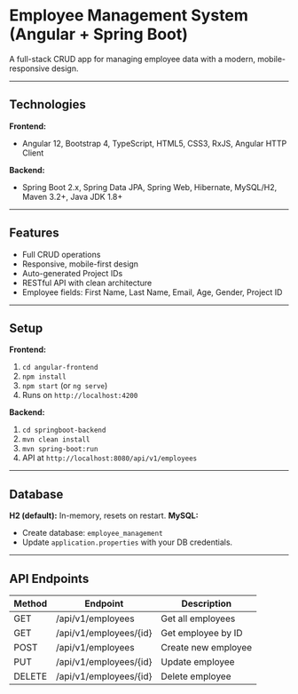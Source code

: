 # Employee Management System (Angular + Spring Boot)

A full-stack CRUD app for managing employee data with a modern, mobile-responsive design.

---

## Technologies

**Frontend:**

* Angular 12, Bootstrap 4, TypeScript, HTML5, CSS3, RxJS, Angular HTTP Client

**Backend:**

* Spring Boot 2.x, Spring Data JPA, Spring Web, Hibernate, MySQL/H2, Maven 3.2+, Java JDK 1.8+

---

## Features

* Full CRUD operations
* Responsive, mobile-first design
* Auto-generated Project IDs
* RESTful API with clean architecture
* Employee fields: First Name, Last Name, Email, Age, Gender, Project ID

---

## Setup

**Frontend:**

1. `cd angular-frontend`
2. `npm install`
3. `npm start` (or `ng serve`)
4. Runs on `http://localhost:4200`

**Backend:**

1. `cd springboot-backend`
2. `mvn clean install`
3. `mvn spring-boot:run`
4. API at `http://localhost:8080/api/v1/employees`

---

## Database

**H2 (default):** In-memory, resets on restart.
**MySQL:**

* Create database: `employee_management`
* Update `application.properties` with your DB credentials.

---

## API Endpoints

| Method | Endpoint               | Description         |
| ------ | ---------------------- | ------------------- |
| GET    | /api/v1/employees      | Get all employees   |
| GET    | /api/v1/employees/{id} | Get employee by ID  |
| POST   | /api/v1/employees      | Create new employee |
| PUT    | /api/v1/employees/{id} | Update employee     |
| DELETE | /api/v1/employees/{id} | Delete employee     |
